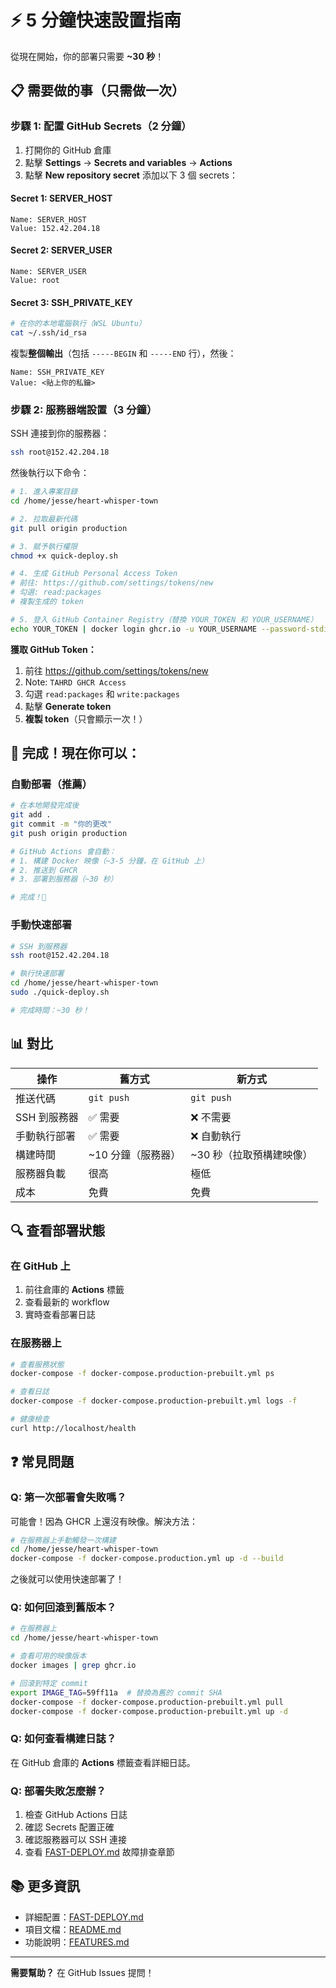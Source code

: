 # ⚡ 5 分鐘快速設置指南

從現在開始，你的部署只需要 **~30 秒**！

## 📋 需要做的事（只需做一次）

### 步驟 1: 配置 GitHub Secrets（2 分鐘）

1. 打開你的 GitHub 倉庫
2. 點擊 **Settings** → **Secrets and variables** → **Actions**
3. 點擊 **New repository secret** 添加以下 3 個 secrets：

#### Secret 1: SERVER_HOST
```
Name: SERVER_HOST
Value: 152.42.204.18
```

#### Secret 2: SERVER_USER  
```
Name: SERVER_USER
Value: root
```

#### Secret 3: SSH_PRIVATE_KEY

```bash
# 在你的本地電腦執行（WSL Ubuntu）
cat ~/.ssh/id_rsa
```

複製**整個輸出**（包括 `-----BEGIN` 和 `-----END` 行），然後：

```
Name: SSH_PRIVATE_KEY
Value: <貼上你的私鑰>
```

### 步驟 2: 服務器端設置（3 分鐘）

SSH 連接到你的服務器：

```bash
ssh root@152.42.204.18
```

然後執行以下命令：

```bash
# 1. 進入專案目錄
cd /home/jesse/heart-whisper-town

# 2. 拉取最新代碼
git pull origin production

# 3. 賦予執行權限
chmod +x quick-deploy.sh

# 4. 生成 GitHub Personal Access Token
# 前往: https://github.com/settings/tokens/new
# 勾選: read:packages
# 複製生成的 token

# 5. 登入 GitHub Container Registry（替換 YOUR_TOKEN 和 YOUR_USERNAME）
echo YOUR_TOKEN | docker login ghcr.io -u YOUR_USERNAME --password-stdin
```

**獲取 GitHub Token：**
1. 前往 https://github.com/settings/tokens/new
2. Note: `TAHRD GHCR Access`
3. 勾選 `read:packages` 和 `write:packages`
4. 點擊 **Generate token**
5. **複製 token**（只會顯示一次！）

## 🎉 完成！現在你可以：

### 自動部署（推薦）

```bash
# 在本地開發完成後
git add .
git commit -m "你的更改"
git push origin production

# GitHub Actions 會自動：
# 1. 構建 Docker 映像（~3-5 分鐘，在 GitHub 上）
# 2. 推送到 GHCR
# 3. 部署到服務器（~30 秒）

# 完成！🎉
```

### 手動快速部署

```bash
# SSH 到服務器
ssh root@152.42.204.18

# 執行快速部署
cd /home/jesse/heart-whisper-town
sudo ./quick-deploy.sh

# 完成時間：~30 秒！
```

## 📊 對比

| 操作 | 舊方式 | 新方式 |
|------|--------|--------|
| 推送代碼 | `git push` | `git push` |
| SSH 到服務器 | ✅ 需要 | ❌ 不需要 |
| 手動執行部署 | ✅ 需要 | ❌ 自動執行 |
| 構建時間 | ~10 分鐘（服務器） | ~30 秒（拉取預構建映像）|
| 服務器負載 | 很高 | 極低 |
| 成本 | 免費 | 免費 |

## 🔍 查看部署狀態

### 在 GitHub 上

1. 前往倉庫的 **Actions** 標籤
2. 查看最新的 workflow
3. 實時查看部署日誌

### 在服務器上

```bash
# 查看服務狀態
docker-compose -f docker-compose.production-prebuilt.yml ps

# 查看日誌
docker-compose -f docker-compose.production-prebuilt.yml logs -f

# 健康檢查
curl http://localhost/health
```

## ❓ 常見問題

### Q: 第一次部署會失敗嗎？

可能會！因為 GHCR 上還沒有映像。解決方法：

```bash
# 在服務器上手動觸發一次構建
cd /home/jesse/heart-whisper-town
docker-compose -f docker-compose.production.yml up -d --build
```

之後就可以使用快速部署了！

### Q: 如何回滾到舊版本？

```bash
# 在服務器上
cd /home/jesse/heart-whisper-town

# 查看可用的映像版本
docker images | grep ghcr.io

# 回滾到特定 commit
export IMAGE_TAG=59ff11a  # 替換為舊的 commit SHA
docker-compose -f docker-compose.production-prebuilt.yml pull
docker-compose -f docker-compose.production-prebuilt.yml up -d
```

### Q: 如何查看構建日誌？

在 GitHub 倉庫的 **Actions** 標籤查看詳細日誌。

### Q: 部署失敗怎麼辦？

1. 檢查 GitHub Actions 日誌
2. 確認 Secrets 配置正確
3. 確認服務器可以 SSH 連接
4. 查看 [FAST-DEPLOY.md](FAST-DEPLOY.md) 故障排查章節

## 📚 更多資訊

- 詳細配置：[FAST-DEPLOY.md](FAST-DEPLOY.md)
- 項目文檔：[README.md](README.md)
- 功能說明：[FEATURES.md](FEATURES.md)

---

**需要幫助？** 在 GitHub Issues 提問！


